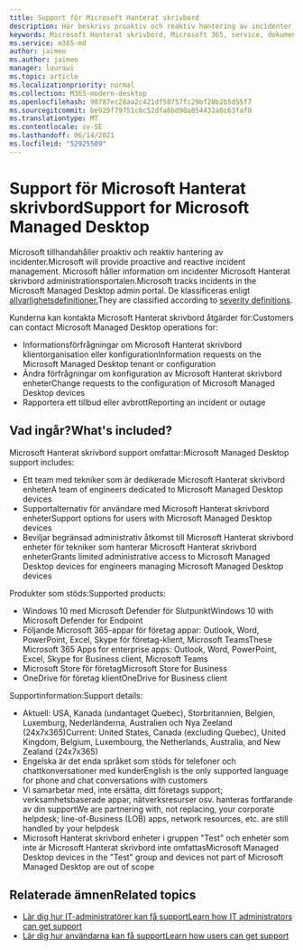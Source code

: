 ```yaml
---
title: Support för Microsoft Hanterat skrivbord
description: Här beskrivs proaktiv och reaktiv hantering av incidenter för Microsoft Hanterat skrivbord.
keywords: Microsoft Hanterat skrivbord, Microsoft 365, service, dokumentation
ms.service: m365-md
author: jaimeo
ms.author: jaimeo
manager: laurawi
ms.topic: article
ms.localizationpriority: normal
ms.collection: M365-modern-desktop
ms.openlocfilehash: 90787ec28aa2c421df50757fc29bf20b2b5d55f7
ms.sourcegitcommit: be929f79751c0c52dfa6bd98a854432a0c63faf0
ms.translationtype: MT
ms.contentlocale: sv-SE
ms.lasthandoff: 06/14/2021
ms.locfileid: "52925509"
---
```

# <a name="support-for-microsoft-managed-desktop"></a><span data-ttu-id="aa22e-104">Support för Microsoft Hanterat skrivbord</span><span class="sxs-lookup"><span data-stu-id="aa22e-104">Support for Microsoft Managed Desktop</span></span>

<span data-ttu-id="aa22e-105">Microsoft tillhandahåller proaktiv och reaktiv hantering av incidenter.</span><span class="sxs-lookup"><span data-stu-id="aa22e-105">Microsoft will provide proactive and reactive incident management.</span></span> <span data-ttu-id="aa22e-106">Microsoft håller information om incidenter Microsoft Hanterat skrivbord administrationsportalen.</span><span class="sxs-lookup"><span data-stu-id="aa22e-106">Microsoft tracks incidents in the Microsoft Managed Desktop admin portal.</span></span> <span data-ttu-id="aa22e-107">De klassificeras enligt [allvarlighetsdefinitioner.](../working-with-managed-desktop/admin-support.md#sev)</span><span class="sxs-lookup"><span data-stu-id="aa22e-107">They are classified according to [severity definitions](../working-with-managed-desktop/admin-support.md#sev).</span></span>

<span data-ttu-id="aa22e-108">Kunderna kan kontakta Microsoft Hanterat skrivbord åtgärder för:</span><span class="sxs-lookup"><span data-stu-id="aa22e-108">Customers can contact Microsoft Managed Desktop operations for:</span></span>
- <span data-ttu-id="aa22e-109">Informationsförfrågningar om Microsoft Hanterat skrivbord klientorganisation eller konfiguration</span><span class="sxs-lookup"><span data-stu-id="aa22e-109">Information requests on the Microsoft Managed Desktop tenant or configuration</span></span>
- <span data-ttu-id="aa22e-110">Ändra förfrågningar om konfiguration av Microsoft Hanterat skrivbord enheter</span><span class="sxs-lookup"><span data-stu-id="aa22e-110">Change requests to the configuration of Microsoft Managed Desktop devices</span></span>
- <span data-ttu-id="aa22e-111">Rapportera ett tillbud eller avbrott</span><span class="sxs-lookup"><span data-stu-id="aa22e-111">Reporting an incident or outage</span></span>

## <a name="whats-included"></a><span data-ttu-id="aa22e-112">Vad ingår?</span><span class="sxs-lookup"><span data-stu-id="aa22e-112">What's included?</span></span>

<span data-ttu-id="aa22e-113">Microsoft Hanterat skrivbord support omfattar:</span><span class="sxs-lookup"><span data-stu-id="aa22e-113">Microsoft Managed Desktop support includes:</span></span>

- <span data-ttu-id="aa22e-114">Ett team med tekniker som är dedikerade Microsoft Hanterat skrivbord enheter</span><span class="sxs-lookup"><span data-stu-id="aa22e-114">A team of engineers dedicated to Microsoft Managed Desktop devices</span></span>
- <span data-ttu-id="aa22e-115">Supportalternativ för användare med Microsoft Hanterat skrivbord enheter</span><span class="sxs-lookup"><span data-stu-id="aa22e-115">Support options for users with Microsoft Managed Desktop devices</span></span>
- <span data-ttu-id="aa22e-116">Beviljar begränsad administrativ åtkomst till Microsoft Hanterat skrivbord enheter för tekniker som hanterar Microsoft Hanterat skrivbord enheter</span><span class="sxs-lookup"><span data-stu-id="aa22e-116">Grants limited administrative access to Microsoft Managed Desktop devices for engineers managing Microsoft Managed Desktop devices</span></span> 

<span data-ttu-id="aa22e-117">Produkter som stöds:</span><span class="sxs-lookup"><span data-stu-id="aa22e-117">Supported products:</span></span>

- <span data-ttu-id="aa22e-118">Windows 10 med Microsoft Defender för Slutpunkt</span><span class="sxs-lookup"><span data-stu-id="aa22e-118">Windows 10 with Microsoft Defender for Endpoint</span></span>
- <span data-ttu-id="aa22e-119">Följande Microsoft 365-appar för företag appar: Outlook, Word, PowerPoint, Excel, Skype för företag-klient, Microsoft Teams</span><span class="sxs-lookup"><span data-stu-id="aa22e-119">These Microsoft 365 Apps for enterprise apps: Outlook, Word, PowerPoint, Excel, Skype for Business client, Microsoft Teams</span></span> 
- <span data-ttu-id="aa22e-120">Microsoft Store för företag</span><span class="sxs-lookup"><span data-stu-id="aa22e-120">Microsoft Store for Business</span></span> 
- <span data-ttu-id="aa22e-121">OneDrive för företag klient</span><span class="sxs-lookup"><span data-stu-id="aa22e-121">OneDrive for Business client</span></span> 

<span data-ttu-id="aa22e-122">Supportinformation:</span><span class="sxs-lookup"><span data-stu-id="aa22e-122">Support details:</span></span>

- <span data-ttu-id="aa22e-123">Aktuell: USA, Kanada (undantaget Quebec), Storbritannien, Belgien, Luxemburg, Nederländerna, Australien och Nya Zeeland (24x7x365)</span><span class="sxs-lookup"><span data-stu-id="aa22e-123">Current: United States, Canada (excluding Quebec), United Kingdom, Belgium, Luxembourg, the Netherlands, Australia, and New Zealand (24x7x365)</span></span> 
- <span data-ttu-id="aa22e-124">Engelska är det enda språket som stöds för telefoner och chattkonversationer med kunder</span><span class="sxs-lookup"><span data-stu-id="aa22e-124">English is the only supported language for phone and chat conversations with customers</span></span> 
- <span data-ttu-id="aa22e-125">Vi samarbetar med, inte ersätta, ditt företags support; verksamhetsbaserade appar, nätverksresurser osv. hanteras fortfarande av din support</span><span class="sxs-lookup"><span data-stu-id="aa22e-125">We are partnering with, not replacing, your corporate helpdesk; line-of-Business (LOB) apps, network resources, etc. are still handled by your helpdesk</span></span> 
- <span data-ttu-id="aa22e-126">Microsoft Hanterat skrivbord enheter i gruppen "Test" och enheter som inte är Microsoft Hanterat skrivbord inte omfattas</span><span class="sxs-lookup"><span data-stu-id="aa22e-126">Microsoft Managed Desktop devices in the "Test" group and devices not part of Microsoft Managed Desktop are out of scope</span></span> 


## <a name="related-topics"></a><span data-ttu-id="aa22e-127">Relaterade ämnen</span><span class="sxs-lookup"><span data-stu-id="aa22e-127">Related topics</span></span>

- [<span data-ttu-id="aa22e-128">Lär dig hur IT-administratörer kan få support</span><span class="sxs-lookup"><span data-stu-id="aa22e-128">Learn how IT administrators can get support</span></span>](../working-with-managed-desktop/admin-support.md)
- [<span data-ttu-id="aa22e-129">Lär dig hur användarna kan få support</span><span class="sxs-lookup"><span data-stu-id="aa22e-129">Learn how users can get support</span></span>](../working-with-managed-desktop/end-user-support.md)
